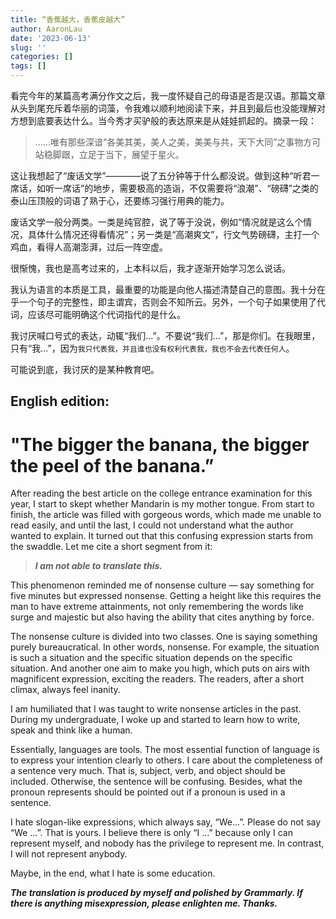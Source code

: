 ```yaml
---
title: “香蕉越大，香蕉皮越大”
author: AaronLau
date: '2023-06-13'
slug: ''
categories: []
tags: []
---
```


看完今年的某篇高考满分作文之后，我一度怀疑自己的母语是否是汉语。那篇文章从头到尾充斥着华丽的词藻，令我难以顺利地阅读下来，并且到最后也没能理解对方想到底要表达什么。当今秀才买驴般的表达原来是从娃娃抓起的。摘录一段：
> ......唯有那些深谙“各美其美，美人之美，美美与共，天下大同”之事物方可站稳脚跟，立足于当下，展望于星火。

这让我想起了“废话文学”————说了五分钟等于什么都没说。做到这种“听君一席话，如听一席话”的地步，需要极高的造诣，不仅需要将“浪潮”、“磅礴”之类的泰山压顶般的词语了熟于心，还要练习强行用典的能力。

废话文学一般分两类。一类是纯官腔，说了等于没说，例如“情况就是这么个情况，具体什么情况还得看情况”；另一类是“高潮爽文”，行文气势磅礴，主打一个鸡血，看得人高潮澎湃，过后一阵空虚。

很惭愧，我也是高考过来的，上本科以后，我才逐渐开始学习怎么说话。

我认为语言的本质是工具，最重要的功能是向他人描述清楚自己的意图。我十分在乎一个句子的完整性，即主谓宾，否则会不知所云。另外，一个句子如果使用了代词，应该尽可能明确这个代词指代的是什么。

我讨厌喊口号式的表达，动辄“我们...”。不要说“我们...”，那是你们。在我眼里，只有“我...”，因为```我只代表我，并且谁也没有权利代表我，我也不会去代表任何人```。

可能说到底，我讨厌的是某种教育吧。


## English edition:

# "The bigger the banana, the bigger the peel of the banana.”

After reading the best article on the college entrance examination for this year, I start to skept whether Mandarin is my mother tongue. From start to finish, the article was filled with gorgeous words, which made me unable to read easily, and until the last, I could not understand what the author wanted to explain. It turned out that this confusing expression starts from the swaddle. Let me cite a short segment from it:
 > ___I am not able to translate this.___

This phenomenon reminded me of nonsense culture — say something for five minutes but expressed nonsense.  Getting a height like this requires the man to have extreme attainments, not only remembering the words like surge and majestic but also having the ability that cites anything by force.
 
The nonsense culture is divided into two classes. One is saying something purely bureaucratical. In other words, nonsense. For example, the situation is such a situation and the specific situation depends on the specific situation. And another one aim to make you high, which puts on airs with magnificent expression, exciting the readers. The readers, after a short climax, always feel inanity.

I am humiliated that I was taught to write nonsense articles in the past. During my undergraduate, I woke up and started to learn how to write, speak and think like a human.

Essentially, languages are tools. The most essential function of language is to express your intention clearly to others. I care about the completeness of a sentence very much. That is, subject, verb, and object should be included. Otherwise, the sentence will be confusing. Besides, what the pronoun represents should be pointed out if a pronoun is used in a sentence.

I hate slogan-like expressions, which always say, “We…”. Please do not say “We …”. That is yours. I believe there is only “I …” because only I can represent myself, and nobody has the privilege to represent me. In contrast, I will not represent anybody.

Maybe, in the end, what I hate is some education.

___The translation is produced by myself and polished by Grammarly. If there is anything misexpression, please enlighten me. Thanks.___
